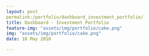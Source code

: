 ```yaml
---
layout: post
permalink:/portfolio/dashboard_investment_portfolio/
title: Dashboard - Investment Portfolio
feature-img: "assets/img/portfolio/cake.png"
img: "assets/img/portfolio/cake.png"
date: 18 May 2018

---
```


<iframe src=“https://siewlinyap.github.io/portfolio/dashboard_investment_portfolio/visualization_investment_porfolio.html” width="90%" height="500”></iframe>
